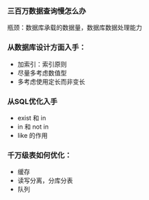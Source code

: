 ### 三百万数据查询慢怎么办

瓶颈：数据库承载的数据量，数据库数据处理能力

### 从数据库设计方面入手：
- 加索引：索引原则
- 尽量多考虑数值型
- 多考虑使用定长而非变长

### 从SQL优化入手
- exist 和 in
- in 和 not in
- like 的作用

### 千万级表如何优化：
- 缓存
- 读写分离，分库分表
- 队列